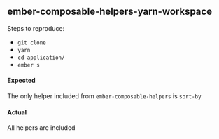 ## ember-composable-helpers-yarn-workspace

Steps to reproduce:
- `git clone`
- `yarn`
- `cd application/`
- `ember s`

#### Expected
The only helper included from `ember-composable-helpers` is `sort-by`

#### Actual
All helpers are included